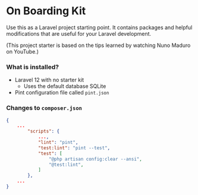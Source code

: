 # On Boarding Kit

Use this as a Laravel project starting point. It contains packages and helpful modifications that are useful for your Laravel development.

(This project starter is based on the tips learned by watching Nuno Maduro on YouTube.)

### What is installed?
* Laravel 12 with no starter kit
    * Uses the default database SQLite
* Pint configuration file called ```pint.json```

### Changes to ```composer.json``` 
```json
{
    ...
        "scripts": {
            ...,
            "lint": "pint",
            "test:lint": "pint --test",
            "test": [
                "@php artisan config:clear --ansi",
                "@test:lint",
            ]
        },
    ...
}
```
